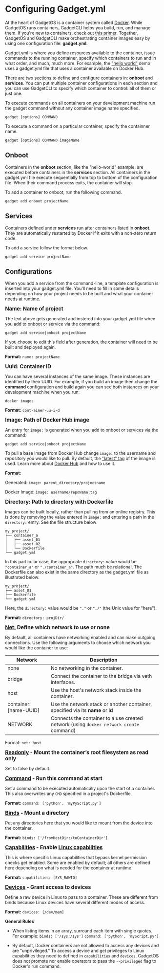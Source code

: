 # Configuring Gadget.yml

At the heart of GadgetOS is a container system called [Docker](https://docs.docker.com/). While GadgetOS runs containers,  GadgetCLI helps you build, run, and manage them.
 If you're new to containers, check out [this primer](https://docs.docker.com/get-started/#a-brief-explanation-of-containers). Together, GadgetOS and GadgetCLI make orchestrating container images easy by using one configuration file: **gadget.yml**.

Gadget.yml is where you define resources available to the container, issue commands to the running container, specify which containers to run and in what order, and much, much more. For example, the ["hello world"](https://docs.getchip.com/gadget.html#hello-world) demo uses a gadget.yml file that uses a container available on Docker Hub.

There are two sections to define and configure containers in: **onboot** and **services**. You can put multiple container configurations in each section and you can use GadgetCLI to specify which container to control: all of them or just one.

To execute commands on all containers on your development machine run the gadget command without any container image name specified.

```
gadget [options] COMMAND
```

To execute a command on a particular container, specify the containner name. 

```
gadget [options] COMMAND imageName
```

## Onboot

Containers in the **onboot** section, like the "hello-world" example, are executed before containers in the **services** section. All containers in the gadget.yml file execute sequentially from top to bottom of the configuration file. When their command process exits, the container will stop.

To add a container to onboot, run the following command.

```
gadget add onboot projectName
```

## Services

Containers defined under **services** run after containers listed in **onboot**. They are automatically restarted by Docker if it exits with a non-zero return code.

To add a service follow the format below.

```
gadget add service projectName
```


## Configurations

When you add a service from the command-line, a template configuration is inserted into your gadget.yml file. You'll need to fill in some details depending on how your project needs to be built and what your container needs at runtime.

<span style="font-size: 17px">**Name: Name of project**</span>

The text above gets generated and instered into your gadget.yml file when you add to onboot or service via the command:

```     
gadget add service|onboot projectName
``` 

If you choose to edit this field after generation, the container will need to be built and deployed again.

__Format:__ `name: projectName`

<span style="font-size: 17px">**Uuid: Container ID**</span>

You can have several instances of the same image. These instances are identified by their UUID. For example, if you build an image then change the **command** configuration and build again you can see both instances on your development machine when you run:

```
docker images
```
__Format:__ `cont-ainer-uu-i-d`

<span style="font-size: 17px">**Image: Path of Docker Hub image**</span>

An entry for `image:` is generated when you add to onboot or services via the command:

```
gadget add service|onboot projectName
```

To pull a base image from Docker Hub change `image:` to the username and repository you would like to pull. By default, the ["latest" tag](https://docs.docker.com/get-started/part2/#tag-the-image) of the image is used. Learn more about [Docker Hub](https://docs.docker.com/docker-hub/) and how to use it.

__Format:__

Generated: `image: parent_directory/projectname`

Docker Image: `image: username/repoName:tag`

<span style="font-size: 17px">**Directory: Path to directory with Dockerfile**</span>

Images can be built locally, rather than pulling from an online registry. This is done by removing the value entered in `image:` and entering a path in the `directory:` entry. See the file structure below:

```
my_project/
├── container_a
│   ├── asset_01
│   ├── asset_02
│   └── Dockerfile
└── gadget.yml
```
In this particular case, the appropriate `directory:` value would be `"container_a"` or `"./container_a"`. The path much be relational. The Dockerfile can also exist in the same directory as the gadget.yml file as illustrated below:

```
my_project/
├── asset_01
├── Dockerfile
└── gadget.yml
```
Here, the `directory:` value would be `"."` or `"./"` (the Unix value for "here").

__Format:__ `directory: projDir/`

<span style="font-size: 17px">**[Net:](https://docs.docker.com/engine/reference/run/#network-settings) Define which network to use or none**</span>

By default, all containers have networking enabled and can make outgoing connections. Use the following arguments to choose which network you would like the container to use:

| Network                | Description                                                                             |
|------------------------|-----------------------------------------------------------------------------------------|
| none                   | No networking in the container.                                                         |
| bridge                 | Connect the container to the bridge via veth interfaces.                                |
| host                   | Use the host's network stack inside the container.                                      |
| container: [name-UUID] | Use the network stack or another container, specified via its __name__ or __id__        |
| NETWORK                | Connects the container to a use created network (using `docker network create` command) |

Format: `net: host`


<span style="font-size: 17px">**[Readonly](https://docs.docker.com/engine/reference/commandline/run/#usage) - Mount the container’s root filesystem as read only**</span>

Set to false by default.

<span style="font-size: 17px">**[Command](https://docs.docker.com/engine/reference/builder/#cmd) - Run this command at start**</span>
	
Set a command to be executed automatically upon the start of a container. This also overwrites any `CMD` specified in a project's Dockerfile.

__Format:__ `command: ['python', 'myPyScript.py']`
	
<span style="font-size: 17px">**[Binds](https://docs.docker.com/engine/reference/commandline/run/#mount-volume--v-read-only) - Mount a directory**</span> 
	
Put any directories here that you would like to mount from the device into the container. 

__Format:__ `binds: ['/fromHostDir:/toContainerDir']`

<span style="font-size: 17px">**[Capabilities](https://docs.docker.com/engine/reference/run/#runtime-privilege-and-linux-capabilities) - Enable [Linux capabilities](http://man7.org/linux/man-pages/man7/capabilities.7.html)**</span>
	
This is where specific Linux capabilities that bypass kernel permission checks get enabled. Some are enabled by default; all others are defined here depending on what is needed for the container at runtime.

__Format:__ `capabilities: [SYS_RAWIO]`

<span style="font-size: 17px">**[Devices](https://docs.docker.com/engine/reference/run/#runtime-privilege-and-linux-capabilities) - Grant access to devices**</span>
	
Define a raw device in Linux to pass to a container. These are different from binds because Linux devices have several different modes of access.

__Format:__ `devices: [/dev/mem]`

**General Rules**

* When listing items in an array, surround each item with single quotes. For example:
	`binds: ['/sys:/sys']`
	`command: ['python', 'myScript.py']`
	
* By default, Docker containers are not allowed to access any devices and are "unprivileged." To access a device and get privileges to Linux capabilities they need to defined in `capabilities` and `devices`. GadgetOS does not promote nor enable operators to pass the `--privileged` flag to Docker's run command.




